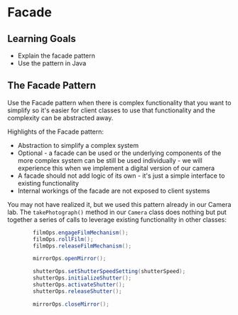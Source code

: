 # Facade

## Learning Goals

- Explain the facade pattern
- Use the pattern in Java

## The Facade Pattern

Use the Facade pattern when there is complex functionality that you want to
simplify so it's easier for client classes to use that functionality and the
complexity can be abstracted away.

Highlights of the Facade pattern:

- Abstraction to simplify a complex system
- Optional - a facade can be used or the underlying components of the more
  complex system can be still be used individually - we will experience this
  when we implement a digital version of our camera
- A facade should not add logic of its own - it's just a simple interface to
  existing functionality
- Internal workings of the facade are not exposed to client systems

You may not have realized it, but we used this pattern already in our Camera
lab. The `takePhotograph()` method in our `Camera` class does nothing but put
together a series of calls to leverage existing functionality in other classes:

```java
        filmOps.engageFilmMechanism();
        filmOps.rollFilm();
        filmOps.releaseFilmMechanism();

        mirrorOps.openMirror();

        shutterOps.setShutterSpeedSetting(shutterSpeed);
        shutterOps.initializeShutter();
        shutterOps.activateShutter();
        shutterOps.releaseShutter();

        mirrorOps.closeMirror();
```
